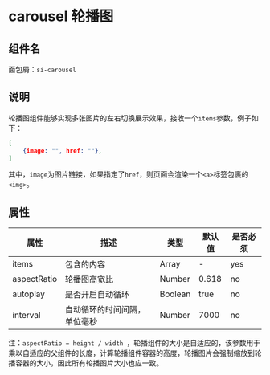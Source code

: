 # carousel 轮播图

## 组件名

面包屑：`si-carousel`

## 说明

轮播图组件能够实现多张图片的左右切换展示效果，接收一个`items`参数，例子如下：
```json
[
    {image: "", href: ""},
]
```

其中，`image`为图片链接，如果指定了`href`，则页面会渲染一个`<a>`标签包裹的`<img>`。

## 属性

| 属性        | 描述                         | 类型    | 默认值 | 是否必须 |
| ----------- | ---------------------------- | ------- | ------ | -------- |
| items       | 包含的内容                   | Array   | -      | yes      |
| aspectRatio | 轮播图高宽比                 | Number  | 0.618  | no       |
| autoplay    | 是否开启自动循环             | Boolean | true   | no       |
| interval    | 自动循环的时间间隔，单位毫秒 | Number  | 7000   | no       |

注：`aspectRatio = height / width `，轮播组件的大小是自适应的，该参数用于乘以自适应的父组件的长度，计算轮播组件容器的高度，轮播图片会强制缩放到轮播容器的大小，因此所有轮播图片大小也应一致。